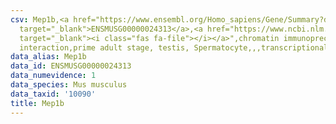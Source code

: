 ```yaml
---
csv: Mep1b,<a href="https://www.ensembl.org/Homo_sapiens/Gene/Summary?db=core;g=ENSMUSG00000024313"
  target="_blank">ENSMUSG00000024313</a>,<a href="https://www.ncbi.nlm.nih.gov/pubmed/25450459"
  target="_blank"><i class="fas fa-file"></i></a>",chromatin immunoprecipitation assay,direct
  interaction,prime adult stage, testis, Spermatocyte,,,transcriptional regulation,
data_alias: Mep1b
data_id: ENSMUSG00000024313
data_numevidence: 1
data_species: Mus musculus
data_taxid: '10090'
title: Mep1b
---
```

